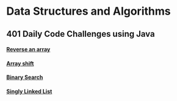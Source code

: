 # Data Structures and Algorithms

## 401 Daily Code Challenges using Java
#### [Reverse an array](https://github.com/joriefernandez/data-structures-and-algorithms/tree/master/code-challenges/ReverseArray/src)
#### [Array shift](https://github.com/joriefernandez/data-structures-and-algorithms/tree/master/challenges-401/ArrayShift)
#### [Binary Search](https://github.com/joriefernandez/data-structures-and-algorithms/tree/master/challenges-401/binarySearch)
#### [Singly Linked List](https://github.com/joriefernandez/data-structures-and-algorithms/tree/master/challenges-401/linkedlist)



